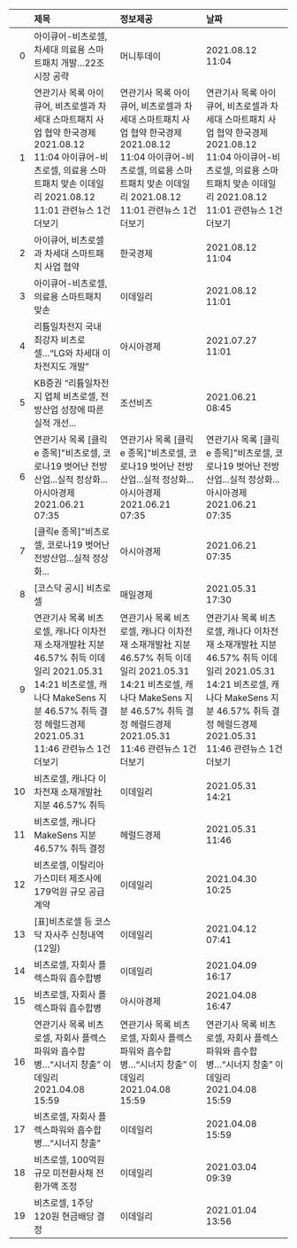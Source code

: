 |    | 제목                                                                                                                                                                                                 | 정보제공                                                                                                                                                                                             | 날짜                                                                                                                                                                                                 |
|---:|:-----------------------------------------------------------------------------------------------------------------------------------------------------------------------------------------------------|:-----------------------------------------------------------------------------------------------------------------------------------------------------------------------------------------------------|:-----------------------------------------------------------------------------------------------------------------------------------------------------------------------------------------------------|
|  0 | 아이큐어-비츠로셀, 차세대 의료용 스마트패치 개발…22조 시장 공략                                                                                                                                      | 머니투데이                                                                                                                                                                                           | 2021.08.12 11:04                                                                                                                                                                                     |
|  1 | 연관기사 목록  아이큐어, 비츠로셀과 차세대 스마트패치 사업 협약  한국경제  2021.08.12 11:04  아이큐어-비츠로셀, 의료용 스마트패치 맞손  이데일리  2021.08.12 11:01  관련뉴스 1건 더보기              | 연관기사 목록  아이큐어, 비츠로셀과 차세대 스마트패치 사업 협약  한국경제  2021.08.12 11:04  아이큐어-비츠로셀, 의료용 스마트패치 맞손  이데일리  2021.08.12 11:01  관련뉴스 1건 더보기              | 연관기사 목록  아이큐어, 비츠로셀과 차세대 스마트패치 사업 협약  한국경제  2021.08.12 11:04  아이큐어-비츠로셀, 의료용 스마트패치 맞손  이데일리  2021.08.12 11:01  관련뉴스 1건 더보기              |
|  2 | 아이큐어, 비츠로셀과 차세대 스마트패치 사업 협약                                                                                                                                                     | 한국경제                                                                                                                                                                                             | 2021.08.12 11:04                                                                                                                                                                                     |
|  3 | 아이큐어-비츠로셀, 의료용 스마트패치 맞손                                                                                                                                                            | 이데일리                                                                                                                                                                                             | 2021.08.12 11:01                                                                                                                                                                                     |
|  4 | 리튬일차전지 국내 최강자 비츠로셀…“LG와 차세대 이차전지도 개발”                                                                                                                                      | 아시아경제                                                                                                                                                                                           | 2021.07.27 11:01                                                                                                                                                                                     |
|  5 | KB증권 “리튬일차전지 업체 비츠로셀, 전방산업 성장에 따른 실적 개선...                                                                                                                                | 조선비즈                                                                                                                                                                                             | 2021.06.21 08:45                                                                                                                                                                                     |
|  6 | 연관기사 목록  [클릭e 종목]"비츠로셀, 코로나19 벗어난 전방산업...실적 정상화...  아시아경제  2021.06.21 07:35                                                                                        | 연관기사 목록  [클릭e 종목]"비츠로셀, 코로나19 벗어난 전방산업...실적 정상화...  아시아경제  2021.06.21 07:35                                                                                        | 연관기사 목록  [클릭e 종목]"비츠로셀, 코로나19 벗어난 전방산업...실적 정상화...  아시아경제  2021.06.21 07:35                                                                                        |
|  7 | [클릭e 종목]"비츠로셀, 코로나19 벗어난 전방산업...실적 정상화...                                                                                                                                     | 아시아경제                                                                                                                                                                                           | 2021.06.21 07:35                                                                                                                                                                                     |
|  8 | [코스닥 공시] 비츠로셀                                                                                                                                                                               | 매일경제                                                                                                                                                                                             | 2021.05.31 17:30                                                                                                                                                                                     |
|  9 | 연관기사 목록  비츠로셀, 캐나다 이차전재 소재개발社 지분 46.57% 취득  이데일리  2021.05.31 14:21  비츠로셀, 캐나다 MakeSens 지분 46.57% 취득 결정  헤럴드경제  2021.05.31 11:46  관련뉴스 1건 더보기 | 연관기사 목록  비츠로셀, 캐나다 이차전재 소재개발社 지분 46.57% 취득  이데일리  2021.05.31 14:21  비츠로셀, 캐나다 MakeSens 지분 46.57% 취득 결정  헤럴드경제  2021.05.31 11:46  관련뉴스 1건 더보기 | 연관기사 목록  비츠로셀, 캐나다 이차전재 소재개발社 지분 46.57% 취득  이데일리  2021.05.31 14:21  비츠로셀, 캐나다 MakeSens 지분 46.57% 취득 결정  헤럴드경제  2021.05.31 11:46  관련뉴스 1건 더보기 |
| 10 | 비츠로셀, 캐나다 이차전재 소재개발社 지분 46.57% 취득                                                                                                                                                | 이데일리                                                                                                                                                                                             | 2021.05.31 14:21                                                                                                                                                                                     |
| 11 | 비츠로셀, 캐나다 MakeSens 지분 46.57% 취득 결정                                                                                                                                                      | 헤럴드경제                                                                                                                                                                                           | 2021.05.31 11:46                                                                                                                                                                                     |
| 12 | 비츠로셀, 이탈리아 가스미터 제조사에 179억원 규모 공급 계약                                                                                                                                          | 이데일리                                                                                                                                                                                             | 2021.04.30 10:25                                                                                                                                                                                     |
| 13 | [표]비츠로셀 등 코스닥 자사주 신청내역(12일)                                                                                                                                                         | 이데일리                                                                                                                                                                                             | 2021.04.12 07:41                                                                                                                                                                                     |
| 14 | 비츠로셀, 자회사 플렉스파워 흡수합병                                                                                                                                                                 | 이데일리                                                                                                                                                                                             | 2021.04.09 16:17                                                                                                                                                                                     |
| 15 | 비츠로셀, 자회사 플렉스파워 흡수합병                                                                                                                                                                 | 아시아경제                                                                                                                                                                                           | 2021.04.08 16:47                                                                                                                                                                                     |
| 16 | 연관기사 목록  비츠로셀, 자회사 플렉스파워와 흡수합병…“시너지 창출”  이데일리  2021.04.08 15:59                                                                                                      | 연관기사 목록  비츠로셀, 자회사 플렉스파워와 흡수합병…“시너지 창출”  이데일리  2021.04.08 15:59                                                                                                      | 연관기사 목록  비츠로셀, 자회사 플렉스파워와 흡수합병…“시너지 창출”  이데일리  2021.04.08 15:59                                                                                                      |
| 17 | 비츠로셀, 자회사 플렉스파워와 흡수합병…“시너지 창출”                                                                                                                                                 | 이데일리                                                                                                                                                                                             | 2021.04.08 15:59                                                                                                                                                                                     |
| 18 | 비츠로셀, 100억원 규모 미전환사채 전환가액 조정                                                                                                                                                      | 이데일리                                                                                                                                                                                             | 2021.03.04 09:39                                                                                                                                                                                     |
| 19 | 비츠로셀, 1주당 120원 현금배당 결정                                                                                                                                                                  | 이데일리                                                                                                                                                                                             | 2021.01.04 13:56                                                                                                                                                                                     |